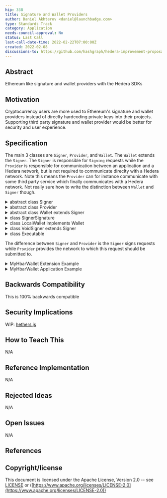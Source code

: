 ```yaml
---
hip: 338 
title: Signature and Wallet Providers 
author: Daniel Akhterov <daniel@launchbadge.com>
type: Standards Track 
category: Application
needs-council-approval: No
status: Last Call
last-call-date-time: 2022-02-22T07:00:00Z
created: 2022-02-08
discussions-to: https://github.com/hashgraph/hedera-improvement-proposal/discussions/355
---
```


## **Abstract**

Ethereum like signature and wallet providers with the Hedera SDKs

## **Motivation**

Cryptocurrency users are more used to Ethereum's signature and wallet providers instead of direclty hardcoding private
keys into their projects. Supporting third party signature and wallet provider would be better for security and user
experience.

## **Specification**

The main 3 classes are `Signer`, `Provider`, and `Wallet`. The `Wallet` extends the `Signer`.
The `Signer` is responsible for `Signing` requests while the `Provider` is responsible for
communication between an application and a Hedera network, but is not required to communicate
direclty with a Hedera network. Note this means the `Provider` can for instance communicate 
with some third party service which finally communicates with a Hedera network.
Not really sure how to write the distinction between `Wallet` and `Signer` though.

<details>
<summary>abstract class Signer</summary>

### Methods

##### `async sign` ( `messages`: `List` < `bytes` > ): `List` < `List` < `SignerSignature` > >

Sign a list of messages

**NOTE**: Each element in the outer list of the result is all the signatures for the message at the same index.

---

##### `async signTransaction` ( `transaction`: `Transaction` ): `Transaction`

Signs the transaction

**NOTE**: Use `Transaction.getSignatures()` to see the actual signatures. message at the same index.

---

##### `async sendQuery` ( `query`: `Query<O>` ): `O`

Submit a query and get the response

---

##### `async sendTransaction` ( `transaction`: `Transaction` ): `TransactionReceipt`

Sign and send a transaction using the wallet

**NOTE**: Unlike `Provider.sendTransaction()` this method will automatically wait for the receipt of the transaction.

---

##### `async checkTransaction` ( `transaction`: `Transaction` ): `Transaction`

Determines if all the properties required are set and sets the transaction ID. If the transaction ID was already set it
checks if the account ID of it is the same as the users.

---

##### `async populateTransaction` ( `transaction`: `Transaction` ): `Transaction`

Sets the transaction ID of the transaction to the current account ID of the signer.

---

##### `getLedgerId` (): `LedgerId`

Return the ledger ID

---

##### `getAccountId` (): `AccountId`

Return the account ID associated with this signer

---

##### `async getAccountBalance` (): `AccountBalance`

Fetch the account's balance

---

##### `async getAccountInfo` (): `AccountInfo`

Fetch the account's info

---

##### `async getTransactionRecords` (): `List` < `TransactionRecord` >

Fetch the last transaction records for this account using `TransactionRecordQuery`

---

##### `async getTransactionRecords` (): `List` < `TransactionRecord` >

Fetch the last transaction records for this account using `TransactionRecordQuery`

---
</details>

<details>
<summary>abstract class Provider</summary>

> abstract class `Provider`

### Methods

##### `getLedgerId` (): `LedgerId`

Return the ID of the current network

---

##### `getNetwork` (): `Map` < `string`, `AccountId` >

Return the entire network map for the current network

---

##### `getMirrorNetwork` (): `List` < `string` >

Return the mirror network

---

##### `async getAccountBalance` ( `accountId`: `AccountId` ): `AccountBalance`

Get the balance for an account

---

##### `async getAccountInfo` ( `accountId`: `AccountId` ): `AccountInfo`

Get the info for an account

---

##### `async getTransactionReceipt` ( `transactionId`: `TransactionId` ): `TransacitonReceipt`

Get a receipt for a transaction ID

---

##### `async sendQuery` ( `query`: `Query<O>` ): `O`

Submit a query and get the response

---

##### `async sendTransaction` ( `transaction`: `Transaction` ): `TransactionResponse`

Sign and send a transaction using the wallet

---

##### `async waitForReceipt` ( `response`: `TransactionResponse` ): `TransactionReceipt`

Wait for the receipt for a transaction response

**NOTE**: This is different from `getTransactionReceipt()` this method requires a `nodeId` which is set
inside `TransactionResponse` and as a result should not be able to fail with `RECEIPT_NOT_FOUND`

---
</details>

<details>
<summary>abstract class Wallet extends Signer</summary>

### Static Methods

##### `withPrivateKey` ( `privateKey`: `PrivateKey` ): `Wallet`

Create a wallet using a private key

---

### Methods

##### `getProvider` (): `Provider`

Return the provider

---

##### `getAccountKey` (): `Key`

Return the public key associated with this wallet.

---

##### `async createRandomED25519` (): `Wallet`

Creates a wallet with a new ED25519 key

**NOTE**: This would create an alias key account on Hedera

---

##### `async createRandomECDSA` (): `Wallet`

Creates a wallet with a new ECDSA key

**NOTE**: This would create an alias key account on Hedera

---
</details>

<details>
<summary>class SignerSignature</summary>

### Fields

##### `publicKey`: `PublicKey`

The public key that signed this request

---

##### `signature`: `bytes`

The signature for the message

---

##### `accountId`: `AccountId`

The account ID associated with the public key which signed the transaction

**NOTE**: This account ID may be repeated multiple times if an account uses a `KeyList` or `ThresholdKey`

---
</details>

<details>
<summary>class LocalWallet implements Wallet</summary>

### Static Methods

### Constructor

##### `constructor`()

Creates an `LocalWallet` from the environment variables `OPERATOR_KEY`, `OPERATOR_ID`, and `HEDERA_NEWTORK`

---

### Methods

##### async `sign` ( `messages`: `List` < `bytes` > ): `List` < `List` < `SignatureProviderSignature` > >

Signs all the messages with all the private keys.

---
</details>

<details>
<summary>class VoidSigner extends Signer</summary>

### Static Methods

##### `withAccountId` ( `accountId`: `AccountId` ): `VoidSigner`

Create a wallet using a private key

---

### Methods

##### `getProvider` (): `Provider`

Return the provider

---

##### `getAccountKey` (): `Key`

Will return `null`

---

##### `async signTransaction` ( `transaction`: `Transaction` ): `Transaction`

Will do nothing

---

##### `async sendQuery` ( `query`: `Query<O>` ): `O`

Submit a query and get the response

---

##### `async sendTransaction` ( `transaction`: `Transaction` ): `TransactionReceipt`

Will throw an error as sending a transaction using a `VoidSigner` is not supported.

---
</details>

<details>
<summary>class Executable</summary>

##### `async freezeWithSigner` ( `signer`: `Signer` ): `Transaction`

Freezes this transaction using the provided signer; calls `Signer.populateTransaction`

---

##### `async signWithSigner` ( `signer`: `Signer` ): `Transaction`

Signs this transaction using the provided signer; calls `Signer.signTransaction`

---

##### `async executeWithSigner` ( `signer`: `Signer` ): `TransactionResponse`

Executes this transaction using the provided signer; calls `Signer.sendTransction`

---
</details>

The difference between `Signer` and `Provider` is the `Signer` signs requests while `Provider` provides the network to
which this request should be submitted to.

<details>
<summary>MyHbarWallet Extension Example</summary>

```typescript
/**
 * The following two classes are examples of what `MyHbarWallet` can create to allow users
 * to easily use them as Hedera wallets, signers, and providers.
 */

/**
 * MyHbarWallet can inject this class into the DOM at global scope
 */
class MyHbarWalletWallet extends Wallet {
    private accountId: AccountId;
    private provider: MyHbarWalletProvider;

    private constructor(privateKey: PrivateKey, accountId: AccountId | null, ledgerId: LedgerId) {
        super();

        /**
         * Use secure storage for the public key and transaction signer
         * No access to the private key
         */
        window.sessionStorage.setItem("publicKey", privateKey.publicKey);
        window.sessionStorage.setItem("transactionSigner", privateKey.sign);

        this.accountId = accountId != null
            ? accountId
            : privateKey.publicKey.toAccountId(0, 0);

        this.provider = MyHbarWalletProvider.forLedgerId(ledgerId);
    }

    /**
     * Perhaps MyHbarWallet could add a method on this globally accessible class
     * to easily get the currently logged in user's wallet or initiate the logging
     * in process.
     */
    static getCurrent(): MyHbarWalletWallet {
        // ...
    }

    getProvider(): Provider {
        return this.provider;
    }

    getAccountKey(): Key {
        return window.sessionStorage.getItem("publicKey");
    }

    static async createRandomED25519(): Promise<MyHbarWalletWallet> {
        return MyHbarWalletWallet(await PrivateKey.generateED25519Async());
    }

    static async createRandomECDSA(): Promise<MyHbarWalletWallet> {
        return MyHbarWalletWallet(await PrivateKey.generateECDSA());
    }

    async sign(messages: Uint8Array[]): Promise<SignerSignature[][]> {
        return Promise.resolve(messages.map((message) => {
            return [window.sessionStorage.getItem("transactionSigner")(message)];
        }));
    }

    async signTransaction(transaction: Transaction): Promise<Transaction> {
        const publicKey = window.sessionStorage.getItem("publicKey");
        const transactionSigner = window.sessionStorage.getItem("transactionSigner");
        await transaction.signWith(publicKey, transactionSigner);
        return transaction;
    }

    async sendQuery(query: Query<O>): Promise<O> {
        return this.provider.sendQuery(query);
    }

    async sendTransaction(messages: Uint8Array[]): Promise<TransactionReceipt> {
        const response = await this.provider.sendTransaction(transaction);
        return this.provider.waitForReceipt(response);
    }

    async checkTransaction(transaction: Transaction): Promise<Transaction> {
        return Promise.resovle(() => {
            const transactionId = transaction.transactionId;

            if (transactionId != null && transactionId.accountId.toString() != this.accountId.toString()) {
                throw new Error("TransactionID already set to a different account");
            }

            const nodeAccountIds = transaction.nodeAccountIds
                .map((nodeAccountId) => nodeAccountId.toString());
            const network = Object.values(this.provider.client.network)
                .map((nodeAccountId) => nodeAccountId.toString());

            if (!nodeAccountIds.reduce((previous, current) => previous && network.includes(current), true)) {
                throw new Error("Transaction already set node account IDs to values not within the current network");
            }

            return transaction;
        });
    }

    async populateTransaction(transaction: Transaction): Promise<Transaction> {
        await this.checkTransaction(transaction);

        transaction.setTransactionId(Transaction.generate(this.accountId));
        transaction.setNodeAccountIds(Object.values(this.provider.client.network));

        return transaction;
    }

    getLedgerId(): LedgerId {
        return this.provider.getLedgerId();
    }

    getAccountId(): AccountId {
        return this.accountId;
    }

    getAccountBalance(): Promise<AccountBalance> {
        return this.provider.getAccountBalance(this.accountId);
    }

    getAccountInfo(): Promise<AccountInfo> {
        return this.provider.getAccountInfo(this.accountId);
    }

    getAccountRecords(): Promise<TransactionRecord[]> {
        return this.provider.getAccountRecords(this.accountId);
    }
}

/**
 * MyHbarWallet can inject this class into the DOM at global scope
 */
class MyHbarWalletProvider extends Provider {
    private client: Client;

    private constructor(ledgerId: LedgerId) {
        super();

        this.client = Client.forName(ledgerId.toString());
    }

    static forLedgerId(ledgerId: LedgerId): MyHbarWalletProvider {
        return new MyHbarWalletProvider(ledgerId);
    }

    getLedgerId(): LedgerId {
        return client.getLedgerId();
    }

    getNetwork(): Promise<{ [key: string]: AccountId }> {
        return Promise.resolve(client.network);
    }

    getMirrorNetwork(): Promise<string[]> {
        return Promise.resolve(client.mirrorNetwork);
    }

    getAccountBalance(accountId: AccountId): Promise<AccountBalance> {
        return new AccountBalanceQuery()
            .setAccountId(accountId)
            .execute(this.client);
    }

    getAccountInfo(accountId: AccountId): Promise<AccountInfo> {
        return new AccountInfoQuery()
            .setAccountId(accountId)
            .execute(this.client);
    }

    getAccountRecords(accountId: AccountId): Promise<TransactionRecord[]> {
        return new AccountRecordsQuery()
            .setAccountId(accountId)
            .execute(this.client);
    }

    sendQuery(query: Query<O>): Promise<O> {
        return query.execute(this.client);
    }
    
    sendTransaction(transaction: Transaction): Promise<TransactionResponse> {
        return transaction.execute(this.client);
    }

    waitForReceipt(response: TransactionResponse): Promise<TransactionReceipt> {
        return response.getReceipt(this.client);
    }
}

/**
 * The following is an example of how someone can use the `MyHbarWalletWallet` from within
 * the browser class while on https://myhbarwallet.com
 */

const wallet = MyHbarWalletWallet.getCurrent();

async function main() {
    const balance = await wallet.getAccountBalance();
    console.log(`Current Balance for account: ${wallet.accountId.toString()} is ${balance.toString()}`);
}
```

</details>

<details>
<summary>MyHbarWallet Application Example</summary>

```typescript
/**
 * The following two classes are examples of what `MyHbarWallet` can create to allow users
 * to easily use them as Hedera wallets, signers, and providers.
 * This could be put into a npm package.
 */

/**
 * This signer does not have access to the private key(s) for the account, instead
 * it uses the provider to communicate with MyHbarWallet extension which does the actual
 * signing and potentially sending of a transaction.
 */
class MyHbarWalletSigner extends Signer {
    private accountKey: Key;
    private accountId: AccountId;
    private provider: MyHbarWalletProvider;

    constructor(accountKey: Key, accountId: AccountId, ledgerId: LedgerId) {
        super();

        this.accountKey = accountKey;
        this.accountId = accountId;
        this.provider = new MyHbarWalletProvider(ledgerId);
    }

    static async login(accountId?: AccountId): Promise<MyHbarWalletSigner> {
        const response = await MyHbarWalletProvider.login(accountId);
        return new MyHbarWalletSigner(response.accountKey, response.accountId, response.ledgerId);
    }

    getProvider(): Provider {
        return this.provider;
    }

    getAccountKey(): Key {
        return this.accountKey;
    }

    static async createRandomED25519(): Promise<MyHbarWalletWallet> {
        const response = await this.provider.createRandomED25519();
        return new MyHbarWalletSigner(response.accountKey, response.accountId);
    }

    static async createRandomECDSA(): Promise<MyHbarWalletWallet> {
        const response = await this.provider.createRandomECDSA();
        return new MyHbarWalletSigner(response.accountKey, response.accountId);
    }

    sign(messages: Uint8Array[]): Promise<SignerSignature[][]> {
        return this.provider.sign(messages);
    }

    async signTransaction(transaction: Transaction): Promise<Transaction> {
        return this.provider.signTransaction(transaction);
    }
    
    sendQuery(query: Query<O>): Promise<O> {
        return this.provider.sendQuery(query);
    }
    
    sendTransaction(transaction: Transaction): Promise<TransactionReceipt> {
        return this.provider.sendTransaction(transaction);
    }

    checkTransaction(transaction: Transaction): Promise<void> {
        return this.provider.checkTransaction(transaction);
    }

    populateTransaction(transaction: Transaction): Promise<void> {
        return this.provider.propulateTransaction(transaction);
    }

    getLedgerId(): LedgerId {
        return this.provider.getLedgerId();
    }

    getAccountId(): AccountId {
        return this.accountId;
    }

    getAccountBalance(): Promise<AccountBalance> {
        return this.provider.getAccountBalance(this.accountId);
    }

    getAccountInfo(): Promise<AccountInfo> {
        return this.provider.getAccountInfo(this.accountId);
    }

    getAccountRecords(): Promise<TransactionRecord[]> {
        return this.provider.getAccountRecords(this.accountId);
    }
}

/**
 * This provider is not a communciation with a Hedera network directly, but instead
 * communicates with MyHbarWallet which finally communicates with an actual Hedera
 * network.
 *
 * Note: This provider does not use JSON RPC it just uses a mock REST API. However,
 * MyHbarWallet is free to use whatever protocol they'd like since the SDK does
 * not put a requirement on the communication protocol.
 */
class MyHbarWalletProvider extends Provider {
    /**
     * Just an example endpoint
     */
    private static API_ENDPOINT: string = `https://myhbarwallet.com/api/v1/`;

    private ledgerId: LedgerId;

    constructor(ledgerId: LedgerId) {
        super();

        this.ledgerId = ledgerId;
    }

    static async login(accountId?: AccountId): Promise<{ accountId: AccountId, accountKey: Key, ledgerId: LedgerId }> {
        /**
         * Attempt to log into MyHbarWallet or let MyHbarWallet initiate the login process.
         * This could for instance communicate with MyHbarWallet extension and let the user
         * confirm which account they'd like to login as before proceeding.
         */
        const body = JSON.stringify({accountId: accountId?.toString() });
        const response = await fetch(`${MyHbarWalletProvider.API_ENDPOINT}/login`, { method: "POST", body });
        return response.json();
    }

    static async createRandomED25519(): Promise<{ accountKey: Key, accountId: AccountId, ledgerId: LedgerId }> {
        const response = await fetch(`${MyHbarWalletProvider.API_ENDPOINT}/create_random_ed25519`);
        return response.json();
    }

    static async createRandomECDSA(): Promise<{ accountKey: Key, accountId: AccountId, ledgerId: LedgerId }> {
        const response = await fetch(`${MyHbarWalletProvider.API_ENDPOINT}/create_random_ecdsa`);
        return response.json();
    }

    getLedgerId(): LedgerId {
        return this.ledgerId;
    }

    async getNetwork(): Proimse<{ [key: string]: AccountId }> {
        const response = await fetch(`${MyHbarWalletProvider.API_ENDPOINT}/get_network`);
        return response.json()
    }

    async getMirrorNetwork(): Proimse<string[]> {
        const response = await fetch(`${MyHbarWalletProvider.API_ENDPOINT}/get_mirror_network`);
        return response.json().mirrorNetwork;
    }

    async sign(messages: UintArray[]): Promise<SignerSignature[][]> {
        const body = JSON.stringify({messages: messages.map((message) => hex.encode(transaction.toBytes()))});
        const response = await fetch(`${MyHbarWalletProvider.API_ENDPOINT}/sign_message`, {method: "POST", body});
        return response.json().signerSignature.map((signatureSignure) => SignerSignature.fromJson(signatureSignature));
    }

    async signTransaction(transaction: Transaction): Promise<Transaction> {
        const body = JSON.stringify({transaction: hex.encode(transaction.toBytes())});
        const response = await fetch(`${MyHbarWalletProvider.API_ENDPOINT}/sign_transaction`, {method: "POST", body});
        return Transaction.fromBytes(hex.decode(response.json().transaction));
    }

    async sendQuery(query: Query<O>): Promise<O> {
        const body = JSON.stringify({query: hex.encode(query.toBytes())});
        const response = await fetch(`${MyHbarWalletProvider.API_ENDPOINT}/send_query`, {method: "POST", body});
        return O.fromJson(response.json());
    }

    async sendTransaction(transaction: Transaction): Promise<TransactionResponse> {
        const body = JSON.stringify({transaction: hex.encode(transaction.toBytes())});
        const response = await fetch(`${MyHbarWalletProvider.API_ENDPOINT}/send_transaction`, {method: "POST", body});
        return TransactionResponse.fromJson(response.json());
    }

    async checkTransaction(transaction: Transaction): Promise<Transaction> {
        const body = JSON.stringify({transaction: hex.encode(transaction.toBytes())});
        const response = await fetch(`${MyHbarWalletProvider.API_ENDPOINT}/check_transaction`, {method: "POST", body});
        return Transaction.fromBytes(hex.decode(response.json().transaction));
    }

    async populateTransaction(transaction: Transaction): Promise<Transaction> {
        const body = JSON.stringify({transaction: hex.encode(transaction.toBytes())});
        const response = await fetch(`${MyHbarWalletProvider.API_ENDPOINT}/populate_transaction`, {
            method: "POST",
            body
        });
        return Transaction.fromBytes(hex.decode(response.json().transaction));
    }

    async getAccountBalance(accountId: AccountId): Promise<AccountBalance> {
        const body = JSON.stringify({accountId});
        const response = await fetch(`${MyHbarWalletProvider.API_ENDPOINT}/get_account_balance`, {
            method: "POST",
            body
        });
        return AccountBalance.fromJson(response.json());
    }

    async getAccountInfo(accountId: AccountId): Promise<AccountInfo> {
        const body = JSON.stringify({accountId});
        const response = await fetch(`${MyHbarWalletProvider.API_ENDPOINT}/get_account_info`, {method: "POST", body});
        return AccountInfo.fromJson(response.json());
    }

    async getAccountRecords(accountId: AccountId): Promise<TransactionRecord[]> {
        const body = JSON.stringify({accountId});
        const response = await fetch(`${MyHbarWalletProvider.API_ENDPOINT}/get_account_records`, {
            method: "POST",
            body
        });
        return response.json().transactionRecords.map((record) => TransactionRecord.fromJson(record));
    }

    async waitForReceipt(transactionResponse: TransactionResponse): Promise<TransactionReceipt> {
        const body = JSON.stringify({transactionResponse});
        const response = await fetch(`${MyHbarWalletProvider.API_ENDPOINT}/wait_for_receipt`, {method: "POST", body});
        return TransactionReceipt.fromJson(response.json());
    }
}

/**
 * The following is an example of how a user can use MyHbarWallet's package to log into
 * their account and query they're balance
 */

async function main() {
    const signer = await MyHbarWalletSigner.login();

    const balance = await signer.getAccountBalance();
    console.log(`Current Balance for account: ${signer.getAccountId().toString()} is ${balance.toString()}`);

    const info = await signer.sendQuery(new AccountInfoQuery().setAccountId(signer.getAccountId()));
    console.log(`The account info for the current account is: ${info.toString()}`);
}
```

</details>

## **Backwards Compatibility**

This is 100% backwards compatible

## **Security Implications**

WIP: [hethers.js](https://github.com/hashgraph/hethers.js/issues)

## **How to Teach This**

N/A

## **Reference Implementation**

N/A

## **Rejected Ideas**

N/A

## **Open Issues**

N/A

## **References**

## **Copyright/license**

This document is licensed under the Apache License, Version 2.0 --
see [LICENSE](https://github.com/hashgraph/hedera-improvement-proposal/LICENSE)
or ([https://www.apache.org/licenses/LICENSE-2.0](https://www.apache.org/licenses/LICENSE-2.0))
